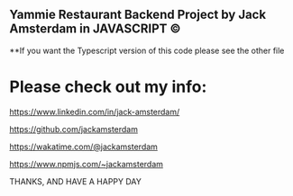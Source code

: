 ## Yammie Restaurant Backend Project by Jack Amsterdam in JAVASCRIPT **&copy;**

**If you want the Typescript version of this code please see the other file

# Please check out my info:

https://www.linkedin.com/in/jack-amsterdam/

https://github.com/jackamsterdam

https://wakatime.com/@jackamsterdam

https://www.npmjs.com/~jackamsterdam

THANKS, AND HAVE A HAPPY DAY
